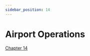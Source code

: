 ```yaml
---
sidebar_position: 14
---
```


# Airport Operations

[Chapter 14](https://www.faa.gov/sites/faa.gov/files/16_phak_ch14_0.pdf)
